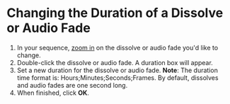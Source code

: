 # Changing the Duration of a Dissolve or Audio Fade

1. In your sequence, [zoom in](/importing-and-working-with-media-files/zooming-in-and-out.md) on the dissolve or audio fade you'd like to change. 
2. Double-click the dissolve or audio fade. A duration box will appear. 
3. Set a new duration for the dissolve or audio fade. **Note**: The duration time format is: Hours;Minutes;Seconds;Frames. By default, dissolves and audio fades are one second long.
4. When finished, click **OK**.



